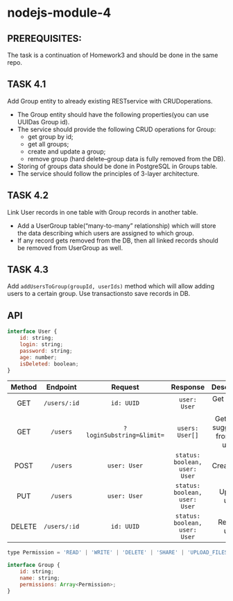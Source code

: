 # nodejs-module-4

## PREREQUISITES:

The task is a continuation of Homework3 and should be done in the same repo.

## TASK 4.1

Add Group entity to already existing RESTservice with CRUDoperations.

-   The Group entity should have the following properties(you can use UUIDas Group id).
-   The service should provide the following CRUD operations for Group:
    -   get group by id;
    -   get all groups;
    -   create and update a group;
    -   remove group (hard delete–group data is fully removed from the DB).
-   Storing of groups data should be done in PostgreSQL in Groups table.
-   The service should follow the principles of 3-layer architecture.

## TASK 4.2

Link User records in one table with Group records in another table.

-   Add a UserGroup table(“many-to-many” relationship) which will store the data describing which users are assigned to which group.
-   If any record gets removed from the DB, then all linked records should be removed from UserGroup as well.

## TASK 4.3

Add `addUsersToGroup(groupId, userIds)` method which will allow adding users to a certain group. Use transactionsto save records in DB.

## API

```javascript
interface User {
    id: string;
    login: string;
    password: string;
    age: number;
    isDeleted: boolean;
}
```

| Method |   Endpoint   |          Request          |           Response            |              Description               |
| :----: | :----------: | :-----------------------: | :---------------------------: | :------------------------------------: |
|  GET   | `/users/:id` |        `id: UUID`         |         `user: User`          |             Get user by id             |
|  GET   |   `/users`   | `?loginSubstring=&limit=` |        `users: User[]`        | Get auto-suggest list from limit users |
|  POST  |   `/users`   |       `user: User`        | `status: boolean, user: User` |              Create user               |
|  PUT   |   `/users`   |       `user: User`        | `status: boolean, user: User` |              Update user               |
| DELETE | `/users/:id` |        `id: UUID`         | `status: boolean, user: User` |              Remove user               |

```javascript
type Permission = 'READ' | 'WRITE' | 'DELETE' | 'SHARE' | 'UPLOAD_FILES';

interface Group {
    id: string;
    name: string;
    permissions: Array<Permission>;
}
```

